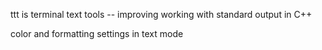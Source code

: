 ttt is terminal text tools -- improving working with standard output in C++

color and formatting settings in text mode

